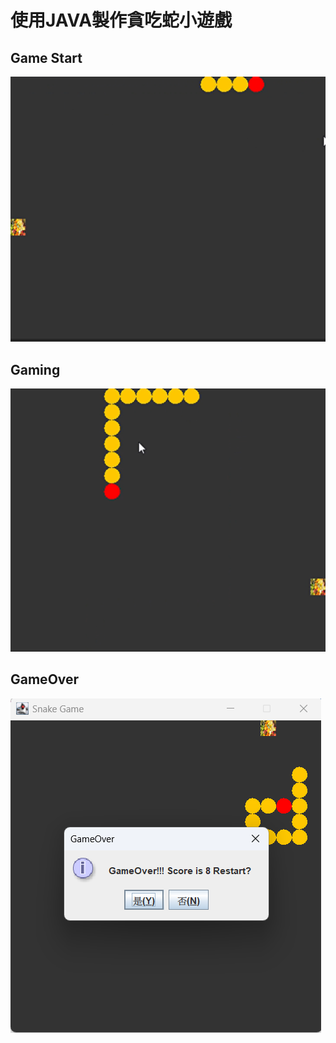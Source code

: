 # 使用JAVA製作貪吃蛇小遊戲
## Game Start
![image](https://github.com/zhang70684/Snake-Game/blob/master/image/GameStart.jpg)
## Gaming
![image](https://github.com/zhang70684/Snake-Game/blob/master/image/Gaming.jpg)
## GameOver
![image](https://github.com/zhang70684/Snake-Game/blob/master/image/GameOver.jpg)